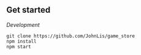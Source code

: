 ## Get started
*Development*
```
git clone https://github.com/JohnLis/game_store
npm install
npm start
```

